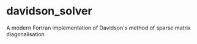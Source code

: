 # davidson_solver
A modern Fortran implementation of Davidson's method of sparse matrix diagonalisation
